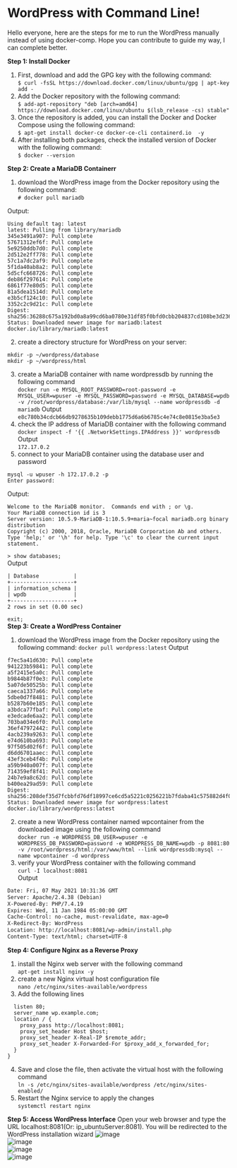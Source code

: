 # WordPress with Command Line!
Hello everyone, here are the steps for me to run the WordPress manually instead of using docker-comp. Hope you can contribute to guide my way, I can complete better.

**Step 1: Install Docker**
1. First, download and add the GPG key with the following command:  
```$ curl -fsSL https://download.docker.com/linux/ubuntu/gpg | apt-key add -```
2. Add the Docker repository with the following command:  
```$ add-apt-repository "deb [arch=amd64] https://download.docker.com/linux/ubuntu $(lsb_release -cs) stable"```
3. Once the repository is added, you can install the Docker and Docker Compose using the following command:  
```$ apt-get install docker-ce docker-ce-cli containerd.io  -y```
4. After installing both packages, check the installed version of Docker with the following command:  
```$ docker --version```

**Step 2: Create a MariaDB Containerr**
1. download the WordPress image from the Docker repository using the following command:  
```# docker pull mariadb```  

Output:
```root@myhanh:~# docker pull mariadb
Using default tag: latest
latest: Pulling from library/mariadb
345e3491a907: Pull complete
57671312ef6f: Pull complete
5e9250ddb7d0: Pull complete
2d512e2ff778: Pull complete
57c1a7dc2af9: Pull complete
5f1da40ab8a2: Pull complete
5d5cfc668726: Pull complete
deb86f297614: Pull complete
6861f77e80d5: Pull complete
81a5dea1514d: Pull complete
e3b5cf124c10: Pull complete
3352c2c9d21c: Pull complete
Digest: sha256:36288c675a192bd0a8a99cd6ba0780e31df85f0bfd0cbb204837cd108be3d236
Status: Downloaded newer image for mariadb:latest
docker.io/library/mariadb:latest
```
2. create a directory structure for WordPress on your server:
```mkdir ~/wordpress
mkdir -p ~/wordpress/database
mkdir -p ~/wordpress/html
```
3. create a MariaDB container with name wordpressdb by running the following command  
```docker run -e MYSQL_ROOT_PASSWORD=root-password -e MYSQL_USER=wpuser -e MYSQL_PASSWORD=password -e MYSQL_DATABASE=wpdb -v /root/wordpress/database:/var/lib/mysql --name wordpressdb -d mariadb```
Output  
```e8c780b34cdcb66db9278635b109debb1775d6a6b6785c4e74c8e0815e3ba5e3```  
4. check the IP address of MariaDB container with the following command  
```docker inspect -f '{{ .NetworkSettings.IPAddress }}' wordpressdb```  
Output  
```172.17.0.2```
5. connect to your MariaDB container using the database user and password      
```
mysql -u wpuser -h 172.17.0.2 -p
Enter password:
```
Output:  
```
Welcome to the MariaDB monitor.  Commands end with ; or \g.
Your MariaDB connection id is 3
Server version: 10.5.9-MariaDB-1:10.5.9+maria~focal mariadb.org binary distribution
Copyright (c) 2000, 2018, Oracle, MariaDB Corporation Ab and others.
Type 'help;' or '\h' for help. Type '\c' to clear the current input statement.
```
```> show databases;```  
Output  
```+--------------------+
| Database           |
+--------------------+
| information_schema |
| wpdb               |
+--------------------+
2 rows in set (0.00 sec)
```
```exit;```  
**Step 3: Create a WordPress Container**
1. download the WordPress image from the Docker repository using the following command:
```docker pull wordpress:latest```
Output
```latest: Pulling from library/wordpress
f7ec5a41d630: Pull complete
941223b59841: Pull complete
a5f2415e5a0c: Pull complete
b9844b87f0e3: Pull complete
5a07de50525b: Pull complete
caeca1337a66: Pull complete
5dbe0d7f8481: Pull complete
b5287b60e185: Pull complete
a3bdca77fbaf: Pull complete
e3edcade6aa2: Pull complete
703ba034e6f0: Pull complete
36ef47972442: Pull complete
4acb239a9263: Pull complete
e74d610ba693: Pull complete
97f505d02f6f: Pull complete
d6dd6701aaec: Pull complete
43ef3ceb4f4b: Pull complete
a59b940a007f: Pull complete
714359ef8f41: Pull complete
24b7e9a8c62d: Pull complete
b400ea29ad59: Pull complete
Digest: sha256:208def35d7fcbbfd76df18997ce6cd5a5221c0256221b7fdaba41c575882d4f0
Status: Downloaded newer image for wordpress:latest
docker.io/library/wordpress:latest
```
2. create a new WordPress container named wpcontainer from the downloaded image using the following command  
```docker run -e WORDPRESS_DB_USER=wpuser -e WORDPRESS_DB_PASSWORD=password -e WORDPRESS_DB_NAME=wpdb -p 8081:80 -v /root/wordpress/html:/var/www/html --link wordpressdb:mysql --name wpcontainer -d wordpress```
3. verify your WordPress container with the following command  
```curl -I localhost:8081```  
Output    
```HTTP/1.1 302 Found
Date: Fri, 07 May 2021 10:31:36 GMT
Server: Apache/2.4.38 (Debian)
X-Powered-By: PHP/7.4.19
Expires: Wed, 11 Jan 1984 05:00:00 GMT
Cache-Control: no-cache, must-revalidate, max-age=0
X-Redirect-By: WordPress
Location: http://localhost:8081/wp-admin/install.php
Content-Type: text/html; charset=UTF-8
```
**Step 4: Configure Nginx as a Reverse Proxy**
1. install the Nginx web server with the following command  
```apt-get install nginx -y```
2. create a new Nginx virtual host configuration file  
```nano /etc/nginx/sites-available/wordpress```
3. Add the following lines
```server {
  listen 80;
  server_name wp.example.com;
  location / {
    proxy_pass http://localhost:8081;
    proxy_set_header Host $host;
    proxy_set_header X-Real-IP $remote_addr;
    proxy_set_header X-Forwarded-For $proxy_add_x_forwarded_for;
  }
}
```
4. Save and close the file, then activate the virtual host with the following command  
```ln -s /etc/nginx/sites-available/wordpress /etc/nginx/sites-enabled/```
5. Restart the Nginx service to apply the changes  
```systemctl restart nginx```

**Step 5: Access WordPress Interface**
Open your web browser and type the URL localhost:8081(Or: ip_ubuntuServer:8081). You will be redirected to the WordPress installation wizard
![image](https://user-images.githubusercontent.com/46991949/117438667-0cb56a80-af5c-11eb-97b7-dcfb4bbb0132.png)  
![image](https://user-images.githubusercontent.com/46991949/117439625-4470e200-af5d-11eb-8631-74706ffc64ff.png)  
![image](https://user-images.githubusercontent.com/46991949/117439717-64a0a100-af5d-11eb-8d27-93d152b6d339.png)  
![image](https://user-images.githubusercontent.com/46991949/117440323-1dff7680-af5e-11eb-8d9a-22eef25009ec.png)




